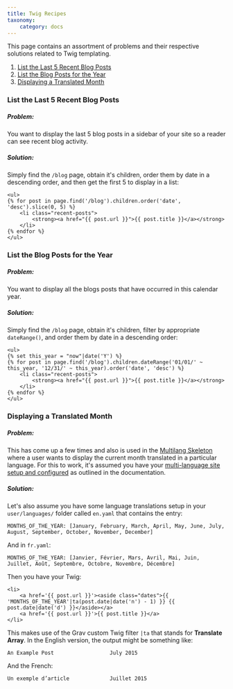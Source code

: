 ```yaml
---
title: Twig Recipes
taxonomy:
    category: docs
---
```


This page contains an assortment of problems and their respective solutions related to Twig templating.

1. [List the Last 5 Recent Blog Posts](#list-the-last-5-recent-blog-post)
1. [List the Blog Posts for the Year](#list-the-blog-posts-for-the-year)
1. [Displaying a Translated Month](#displaying-a-translated-month)

### List the Last 5 Recent Blog Posts

##### Problem:

You want to display the last 5 blog posts in a sidebar of your site so a reader can see recent blog activity.

##### Solution:

Simply find the `/blog` page, obtain it's children, order them by date in a descending order, and then get the first 5 to display in a list:

```
<ul>
{% for post in page.find('/blog').children.order('date', 'desc').slice(0, 5) %}
    <li class="recent-posts">
        <strong><a href="{{ post.url }}">{{ post.title }}</a></strong>
    </li>
{% endfor %}
</ul>
```

### List the Blog Posts for the Year

##### Problem:

You want to display all the blogs posts that have occurred in this calendar year.

##### Solution:

Simply find the `/blog` page, obtain it's children, filter by appropriate `dateRange()`, and order them by date in a descending order:

```
<ul>
{% set this_year = "now"|date('Y') %}
{% for post in page.find('/blog').children.dateRange('01/01/' ~ this_year, '12/31/' ~ this_year).order('date', 'desc') %}
    <li class="recent-posts">
        <strong><a href="{{ post.url }}">{{ post.title }}</a></strong>
    </li>
{% endfor %}
</ul>
```

### Displaying a Translated Month

##### Problem:

This has come up a few times and also is used in the [Multilang Skeleton](https://github.com/getgrav/grav-skeleton-multilang-site) where a user wants to display the current month translated in a particular language.  For this to work, it's assumed you have your [multi-language site setup and configured](../../content/multi-language) as outlined in the documentation.

##### Solution:

Let's also assume you have some language translations setup in your `user/languages/` folder called `en.yaml` that contains the entry:
```
MONTHS_OF_THE_YEAR: [January, February, March, April, May, June, July, August, September, October, November, December]
```

And in `fr.yaml`:
```
MONTHS_OF_THE_YEAR: [Janvier, Février, Mars, Avril, Mai, Juin, Juillet, Août, Septembre, Octobre, Novembre, Décembre]
```

Then you have your Twig:

```
<li>
    <a href='{{ post.url }}'><aside class="dates">{{ 'MONTHS_OF_THE_YEAR'|ta(post.date|date('n') - 1) }} {{ post.date|date('d') }}</aside></a>
    <a href='{{ post.url }}'>{{ post.title }}</a>
</li>
```

This makes use of the Grav custom Twig filter `|ta` that stands for **Translate Array**.  In the English version, the output might be something like:

```
An Example Post                  July 2015
```

And the French:

```
Un exemple d’article             Juillet 2015
```
